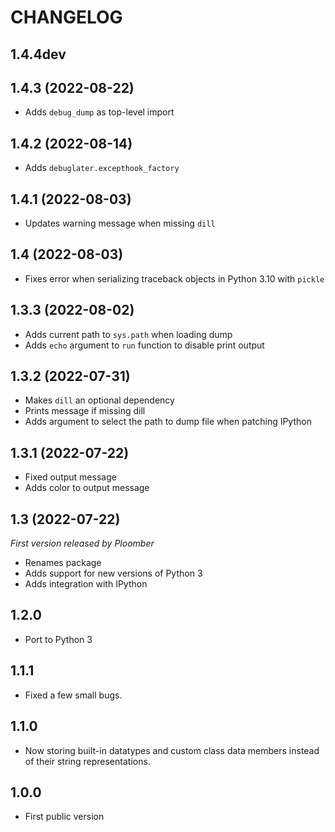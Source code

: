 # CHANGELOG

## 1.4.4dev

## 1.4.3 (2022-08-22)
* Adds `debug_dump` as top-level import

## 1.4.2 (2022-08-14)
* Adds `debuglater.excepthook_factory`

## 1.4.1 (2022-08-03)
* Updates warning message when missing `dill`

## 1.4 (2022-08-03)
* Fixes error when serializing traceback objects in Python 3.10 with `pickle`

## 1.3.3 (2022-08-02)
* Adds current path to `sys.path` when loading dump
* Adds `echo` argument to `run` function to disable print output

## 1.3.2 (2022-07-31)
* Makes `dill` an optional dependency
* Prints message if missing dill
* Adds argument to select the path to dump file when patching IPython

## 1.3.1 (2022-07-22)
* Fixed output message
* Adds color to output message

## 1.3 (2022-07-22)

*First version released by Ploomber*

* Renames package
* Adds support for new versions of Python 3
* Adds integration with IPython

## 1.2.0

* Port to Python 3

## 1.1.1

* Fixed a few small bugs.

## 1.1.0

* Now storing built-in datatypes and custom class data members instead of their string representations.

## 1.0.0

* First public version
